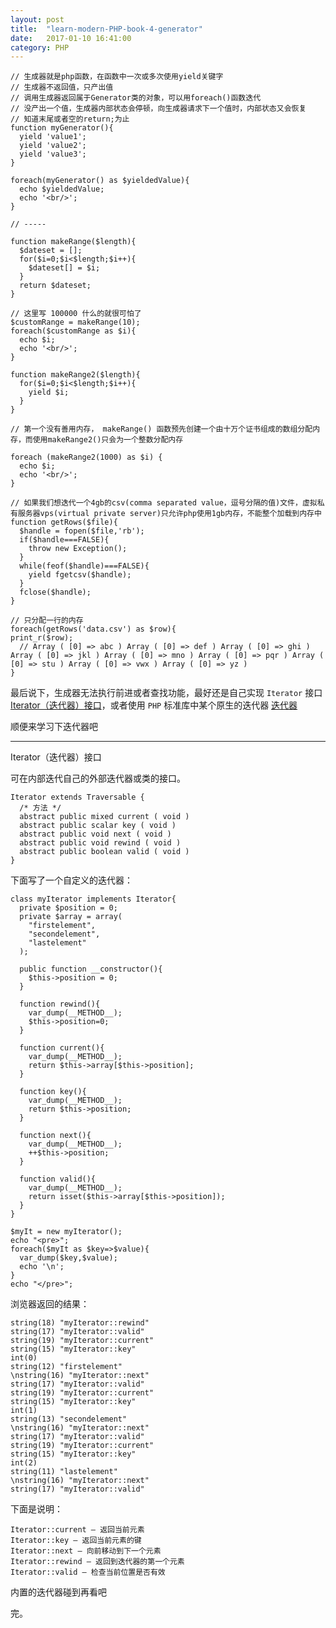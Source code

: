 ```yaml
---
layout: post
title:  "learn-modern-PHP-book-4-generator"
date:   2017-01-10 16:41:00
category: PHP
---
```


    // 生成器就是php函数，在函数中一次或多次使用yield关键字
    // 生成器不返回值，只产出值
    // 调用生成器返回属于Generator类的对象，可以用foreach()函数迭代
    // 没产出一个值，生成器内部状态会停顿，向生成器请求下一个值时，内部状态又会恢复
    // 知道末尾或者空的return;为止
    function myGenerator(){
      yield 'value1';
      yield 'value2';
      yield 'value3';
    }

    foreach(myGenerator() as $yieldedValue){
      echo $yieldedValue;
      echo '<br/>';
    }

    // -----

    function makeRange($length){
      $dateset = [];
      for($i=0;$i<$length;$i++){
        $dateset[] = $i;
      }
      return $dateset;
    }

    // 这里写 100000 什么的就很可怕了
    $customRange = makeRange(10);
    foreach($customRange as $i){
      echo $i;
      echo '<br/>';
    }

    function makeRange2($length){
      for($i=0;$i<$length;$i++){
        yield $i;
      }
    }

    // 第一个没有善用内存， makeRange() 函数预先创建一个由十万个证书组成的数组分配内存，而使用makeRange2()只会为一个整数分配内存

    foreach (makeRange2(1000) as $i) {
      echo $i;
      echo '<br/>';
    }

    // 如果我们想迭代一个4gb的csv(comma separated value，逗号分隔的值)文件，虚拟私有服务器vps(virtual private server)只允许php使用1gb内存，不能整个加载到内存中
    function getRows($file){
      $handle = fopen($file,'rb');
      if($handle===FALSE){
        throw new Exception();
      }
      while(feof($handle)===FALSE){
        yield fgetcsv($handle);
      }
      fclose($handle);
    }

    // 只分配一行的内存
    foreach(getRows('data.csv') as $row){
    print_r($row);
      // Array ( [0] => abc ) Array ( [0] => def ) Array ( [0] => ghi ) Array ( [0] => jkl ) Array ( [0] => mno ) Array ( [0] => pqr ) Array ( [0] => stu ) Array ( [0] => vwx ) Array ( [0] => yz )
    }

最后说下，生成器无法执行前进或者查找功能，最好还是自己实现 `Iterator` 接口 [Iterator（迭代器）接口](http://php.net/manual/zh/class.iterator.php)，或者使用 `PHP` 标准库中某个原生的迭代器 [迭代器](http://php.net/manual/zh/spl.iterators.php)

顺便来学习下迭代器吧

---

Iterator（迭代器）接口 

可在内部迭代自己的外部迭代器或类的接口。

    Iterator extends Traversable {
      /* 方法 */
      abstract public mixed current ( void )
      abstract public scalar key ( void )
      abstract public void next ( void )
      abstract public void rewind ( void )
      abstract public boolean valid ( void )
    }

下面写了一个自定义的迭代器：

    class myIterator implements Iterator{
      private $position = 0;
      private $array = array(
        "firstelement",
        "secondelement",
        "lastelement"
      );

      public function __constructor(){
        $this->position = 0;
      }

      function rewind(){
        var_dump(__METHOD__);
        $this->position=0;
      }

      function current(){
        var_dump(__METHOD__);
        return $this->array[$this->position];
      }

      function key(){
        var_dump(__METHOD__);
        return $this->position;
      }

      function next(){
        var_dump(__METHOD__);
        ++$this->position;
      }

      function valid(){
        var_dump(__METHOD__);
        return isset($this->array[$this->position]);
      }
    }

    $myIt = new myIterator();
    echo "<pre>";
    foreach($myIt as $key=>$value){
      var_dump($key,$value);
      echo '\n';
    }
    echo "</pre>";

浏览器返回的结果：

    string(18) "myIterator::rewind"
    string(17) "myIterator::valid"
    string(19) "myIterator::current"
    string(15) "myIterator::key"
    int(0)
    string(12) "firstelement"
    \nstring(16) "myIterator::next"
    string(17) "myIterator::valid"
    string(19) "myIterator::current"
    string(15) "myIterator::key"
    int(1)
    string(13) "secondelement"
    \nstring(16) "myIterator::next"
    string(17) "myIterator::valid"
    string(19) "myIterator::current"
    string(15) "myIterator::key"
    int(2)
    string(11) "lastelement"
    \nstring(16) "myIterator::next"
    string(17) "myIterator::valid"

下面是说明：

    Iterator::current — 返回当前元素
    Iterator::key — 返回当前元素的键
    Iterator::next — 向前移动到下一个元素
    Iterator::rewind — 返回到迭代器的第一个元素
    Iterator::valid — 检查当前位置是否有效

内置的迭代器碰到再看吧

完。
